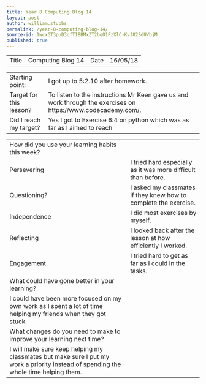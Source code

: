 ```yaml
---
title: Year 8 Computing Blog 14
layout: post
author: william.stubbs
permalink: /year-8-computing-blog-14/
source-id: 1wcxGT3puD3qfTIBBMxZT2bqO1FzXlC-KvJ82SdUVbjM
published: true
---
```

<table>
  <tr>
    <td>Title</td>
    <td>Computing Blog 14</td>
    <td>Date</td>
    <td>16/05/18</td>
  </tr>
</table>


<table>
  <tr>
    <td>Starting point:</td>
    <td>I got up to 5:2.10 after homework.</td>
  </tr>
  <tr>
    <td>Target for this lesson?</td>
    <td>To listen to the instructions Mr Keen gave us and work through the exercises on https://www.codecademy.com/.</td>
  </tr>
  <tr>
    <td>Did I reach my target? </td>
    <td>Yes I got to Exercise 6:4 on python which was as far as  I aimed to reach</td>
  </tr>
</table>


<table>
  <tr>
    <td>How did you use your learning habits this week?</td>
    <td></td>
  </tr>
  <tr>
    <td>Persevering</td>
    <td>I tried hard especially as it was more difficult than before.</td>
  </tr>
  <tr>
    <td>Questioning?</td>
    <td>I asked my classmates if they knew how to complete the exercise.</td>
  </tr>
  <tr>
    <td>Independence</td>
    <td>I did most exercises by myself.</td>
  </tr>
  <tr>
    <td>Reflecting</td>
    <td>I looked back after the lesson at how  efficiently I worked.</td>
  </tr>
  <tr>
    <td>Engagement</td>
    <td>I tried hard to get as far as I could in the tasks.</td>
  </tr>
  <tr>
    <td>What could have gone better in your learning?</td>
    <td></td>
  </tr>
  <tr>
    <td>I could have been more focused on my own work as I spent a lot of time helping my friends when they got stuck.</td>
    <td></td>
  </tr>
  <tr>
    <td>What changes do you need to make to improve your learning next time?</td>
    <td></td>
  </tr>
  <tr>
    <td>I will make sure keep helping my classmates but make sure I put my work a priority instead of spending the whole time helping them.</td>
    <td></td>
  </tr>
</table>


